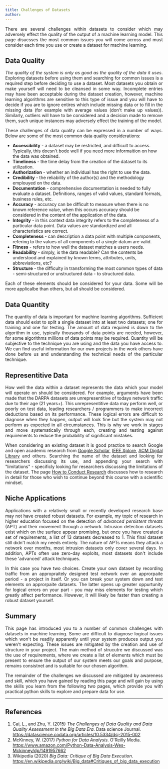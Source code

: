 ```yaml
---
title: Challenges of Datasets
author:
---
```


<style>p {text-align: justify;}</style>

There are several challenges within datasets to consider which may adversely effect the quality of the output of a machine learning model. This page disucsses the most common issues you will come across and must consider each time you use or create a dataset for machine learning. 

## Data Quality

_The quality of the system is only as good as the quality of the data it uses_. Exploring datasets before using them and searching for common issues is a required step before deciding to use a dataset. Most datasets you obtain or make yourself will need to be cleansed in some way. Incomplete entries may have been acceptable during the dataset creation, however, machine learning algorithms are sensitive to this type of issue and you will have to decide if you are to ignore entires which include missing data or to fill in the missing data (for example with average values (don't make up values)). Similarly, outliers will have to be considered and a decision made to remove them, such unique instances may adversely effect the training of the model.

These challenges of data quality can be expressed in a number of ways. Below are some of the most common data quality considerations:

* **Accessibility** - a dataset may be restricted, and difficult to access. Typically, this doesn't bode well if you need more informaition on how the data was obtained.
* **Timeliness** - the time delay from the creation of the dataset to its utilization.
* **Authorization** - whether an individual has the right to use the data.
* **Credibility** - the reliability of the author(s) and the methodology emplouyed on the data.
* **Documentation** - comprehensive documentation is needed to fully evaluate a dataset. Definitions, ranges of valid values, standard formats, business rules, etc. 
* **Accuracy** - accuracy can be difficult to measure when there is no known reference value, when this occurs accuracy should be considered in the content of the application of the data.
* **Integrity** - in this context data integrity refers to the completeness of a particular data point. Data values are standardized and all characteristics are correct.
* **Completeness** - can description a data point with multiple components, refering to the values of all components of a single datum are valid. 
* **Fitness** - refers to how well the dataset matches a users needs.
* **Readability** - simply, is the data readable? Can the contents be understood and explained by known terms, attributes, units, abbreviations, etc?
* **Structure** - the difficulty in transforming the most common types of data - semi-structured or unstructured data - to structured data.

Each of these elements should be considered for your data. Some will be more applicalbe than others, but all should be considered.

## Data Quantity

The quantity of data is important for machine learning algorithms. Sufficient data should exist to split a single dataset into at least two datasets; one for training and one for testing. The amount of data required is down to the algorithm in use, typically thousands of data points are needed, however, for some algorithms millions of data points may be required. Quantity will be subjective to the technique you are using and the data you have access to. We can find useful information for our own projects in the work others have done before us and understanding the technical needs of the particular technique.

## Representitive Data

How well the data within a dataset represents the data which your model will operate on should be considered. For example, arguments have been made that the DARPA datasets are unrepresentitive of todays network traffic due to their age (21 years+). This unrepresentitive data may perform well, or poorly on test data, leading researchers / programmers to make incorrect deductions based on its performance. These logical errors are difficult to diagnose when they happen, output will look fine but the system may not perform as expected in all circumstances. This is why we work in stages and move systematically through each, creating and testing against requirements to reduce the probability of significant mistakes.

When considering an existing dataset it is good practice to search Google and open academic research from <a href="https://scholar.google.com/" target="_blank">Google Scholar</a>, <a href="https://ieeexplore.ieee.org" target="_blank">IEEE Xplore</a>, <a href="https://dl.acm.org/" target="_blank">ACM Digital Library</a> and others. Searching the name of the dataset and looking for researchers discussing its use, and appending your search with "limitations" - specificly looking for researchers discussing the limitations of the dataset. The page <a href="/resources/how-to-conduct-research/" target="_blank">How to Conduct Research</a> discusses how to research in detail for those who wish to continue beyond this course with a scientific mindset.

## Niche Applications

Applications with a relatively small or recently developed research base may not have created robust datasets. For example, my topic of research in higher education focused on the detection of <i>advanced persistent threats</i> (APT) and their movement through a network. Intrusion detection datasets exist which on the surface appear promising, but once you have created a set of requirements, a list of 13 datasets decreased to 1. This final dataset still didn't match my needs entirely. The nature of APTs means they attack a network over months, most intrusion datasets only cover several days. In addition, APTs often use zero-day exploits, most datasets don't include these 'advanced' attack techniques.

In this case you have two choices. Create your own dataset by recording traffic from an appropraitely designed test network over an approrpaite period - a project in itself. Or you can break your system down and test elements on approrpaite datasets. The latter opens up greater oppurtunity for logical errors on your part - you may miss elements for testing which greatly affect performance. However, it will likely be faster than creating a robust dataset yourself.

## Summary

This page has introduced you to a number of common challenges with datasets in machine learning. Some are difficult to diagnose logical issues which won't be readily apparently until your system produces output you weren't expecting. These issues are mitigated by the creation and use of structure in your project. The main method of strucutre we discussed was the use of requirements, where we create a list of elements which must be present to ensure the output of our system meets our goals and purpose, remains consistnet and is suitable for our chosen algorithm.

The remainder of the challenges we discussed are mitigated by awareness and skill, which you have gained by reading this page and will gain by using the skills you learn from the following two pages, which provide you with practical python skills to explore and prepare data for use.

---

## References

<ol>

<li>Cai, L., and Zhu, Y. (2015) <i>The Challenges of Data Quality and Data Quality Assessment in the Big Data Era</i>. Data science Journal. <a href="https://datascience.codata.org/articles/10.5334/dsj-2015-002" target="_blank">https://datascience.codata.org/articles/10.5334/dsj-2015-002</a></li>

<li>McKinney, W. (2017) <i>Python for Data Analysis</i>. O'Reilly Media. <a href="https://www.amazon.com/Python-Data-Analysis-Wes-Mckinney/dp/1491957662" target="_blank">https://www.amazon.com/Python-Data-Analysis-Wes-Mckinney/dp/1491957662</a></li> 

<li>Wikipedia (2020) <i>Big Data: Critique of Big Data Execution</i>. <a href="https://en.wikipedia.org/wiki/Big_data#Critiques_of_big_data_execution" target="_blank">https://en.wikipedia.org/wiki/Big_data#Critiques_of_big_data_execution</a></li>

</ol>
